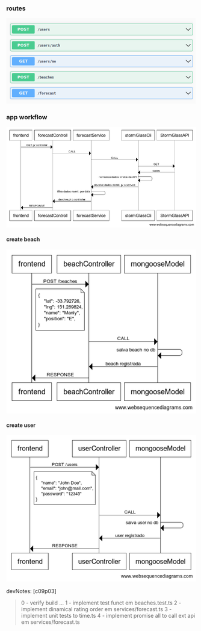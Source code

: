 ### routes  
![routes](https://github.com/geleiaa/node-ts-api-wn/blob/main/images/routes.png)

### app workflow
![appwork](https://github.com/geleiaa/node-ts-api-wn/blob/main/images/simple-workflow.png)

#### create beach
![createbeach](https://github.com/geleiaa/node-ts-api-wn/blob/main/images/create-beach.png)

#### create user
![createbeach](https://github.com/geleiaa/node-ts-api-wn/blob/main/images/create-user.png)

devNotes: [c09p03] 
> 0 - verify build ... 
> 1 - implement test funct em beaches.test.ts
> 2 - implement dinamical rating order em services/forecast.ts
> 3 - implement unit tests to time.ts
> 4 - implement promise all to call ext api em services/forecast.ts
